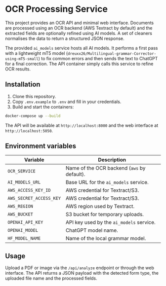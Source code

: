 # OCR Processing Service

This project provides an OCR API and minimal web interface. Documents are
processed using an OCR backend (AWS Textract by default) and the extracted
fields are optionally refined using AI models. A set of cleaners normalises the
data to return a structured JSON response.

The provided `ai_models` service hosts all AI models. It performs a first pass
with a lightweight mT5 model
(`dreuxx26/Multilingual-grammar-Corrector-using-mT5-small`) to fix common
errors and then sends the text to ChatGPT for a final correction. The API
container simply calls this service to refine OCR results.

## Installation

1. Clone this repository.
2. Copy `.env.example` to `.env` and fill in your credentials.
3. Build and start the containers:

```bash
docker-compose up --build
```

The API will be available at `http://localhost:8000` and the web interface at
`http://localhost:5050`.

## Environment variables

| Variable | Description |
| -------- | ----------- |
| `OCR_SERVICE` | Name of the OCR backend (`aws` by default). |
| `AI_MODELS_URL` | Base URL for the `ai_models` service. |
| `AWS_ACCESS_KEY_ID` | AWS credential for Textract/S3. |
| `AWS_SECRET_ACCESS_KEY` | AWS credential for Textract/S3. |
| `AWS_REGION` | AWS region used by Textract. |
| `AWS_BUCKET` | S3 bucket for temporary uploads. |
| `OPENAI_API_KEY` | API key used by the `ai_models` service. |
| `OPENAI_MODEL` | ChatGPT model name. |
| `HF_MODEL_NAME` | Name of the local grammar model. |

## Usage

Upload a PDF or image via the `/api/analyze` endpoint or through the web
interface. The API returns a JSON payload with the detected form type, the
uploaded file name and the processed fields.
